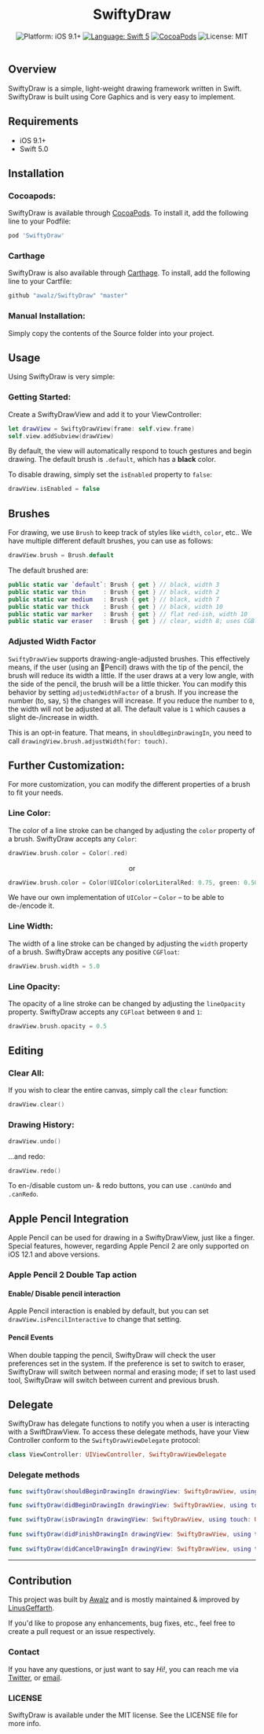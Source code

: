 <h1 align="center">SwiftyDraw</h1>

<p align="center">
    <img src="https://img.shields.io/badge/platform-iOS%209%2B-blue.svg?style=flat" alt="Platform: iOS 9.1+"/>
    <a href="https://developer.apple.com/swift"><img src="https://img.shields.io/badge/language-swift%205-4BC51D.svg?style=flat" alt="Language: Swift 5" /></a>
    <a href="https://cocoapods.org/pods/SwiftyDraw"><img src="https://img.shields.io/cocoapods/v/SwiftyDraw.svg?style=flat" alt="CocoaPods" /></a>
    <img src="http://img.shields.io/badge/license-MIT-lightgrey.svg?style=flat" alt="License: MIT" /> <br><br>
</p>


## Overview

SwiftyDraw is a simple, light-weight drawing framework written in Swift. SwiftyDraw is built using Core Gaphics and is very easy to implement.

## Requirements
* iOS 9.1+
* Swift 5.0

## Installation

### Cocoapods:

SwiftyDraw is available through [CocoaPods](http://cocoapods.org). To install
it, add the following line to your Podfile:

```ruby
pod 'SwiftyDraw'
```

### Carthage

SwiftyDraw is also available through [Carthage](https://github.com/Carthage/Carthage/blob/master/README.md). To install, add the following line to your Cartfile:

```ruby
github "awalz/SwiftyDraw" "master"
```

### Manual Installation:

Simply copy the contents of the Source folder into your project.

## Usage

Using SwiftyDraw is very simple:

### Getting Started:

Create a SwiftyDrawView and add it to your ViewController:

```swift
let drawView = SwiftyDrawView(frame: self.view.frame)
self.view.addSubview(drawView)
```

By default, the view will automatically respond to touch gestures and begin drawing. The default brush is `.default`, which has a **black** color.

To disable drawing, simply set the `isEnabled` property to `false`:

```swift
drawView.isEnabled = false
```

## Brushes

For drawing, we use `Brush` to keep track of styles like `width`, `color`, etc.. We have multiple different default brushes, you can use as follows:

```swift
drawView.brush = Brush.default
```

The default brushed are:

```swift
public static var `default`: Brush { get } // black, width 3
public static var thin     : Brush { get } // black, width 2
public static var medium   : Brush { get } // black, width 7
public static var thick    : Brush { get } // black, width 10
public static var marker   : Brush { get } // flat red-ish, width 10
public static var eraser   : Brush { get } // clear, width 8; uses CGBlendMode to erase things
```

### Adjusted Width Factor

`SwiftyDrawView` supports drawing-angle-adjusted brushes. This effectively means, if the user (using an Pencil) draws with the tip of the pencil, the brush will reduce its width a little. If the user draws at a very low angle, with the side of the pencil, the brush will be a little thicker.
You can modify this behavior by setting `adjustedWidthFactor` of a brush. If you increase the number (to, say, `5`) the changes will increase. If you reduce the number to `0`, the width will not be adjusted at all.
The default value is `1` which causes a slight de-/increase in width.

This is an opt-in feature. That means, in `shouldBeginDrawingIn`, you need to call `drawingView.brush.adjustWidth(for: touch)`.

## Further Customization:

For more customization, you can modify the different properties of a brush to fit your needs.

### Line Color:

The color of a line stroke can be changed by adjusting the `color` property of a brush. SwiftyDraw accepts any `Color`:

```swift
drawView.brush.color = Color(.red)
```
    
<p align="center">
  or
</p>

```swift
drawView.brush.color = Color(UIColor(colorLiteralRed: 0.75, green: 0.50, blue: 0.88, alpha: 1.0))
```

We have our own implementation of `UIColor` – `Color` – to be able to de-/encode it.

### Line Width:

The width of a line stroke can be changed by adjusting the `width` property of a brush. SwiftyDraw accepts any positive `CGFloat`:

```swift
drawView.brush.width = 5.0
```

### Line Opacity:

The opacity of a line stroke can be changed by adjusting the `lineOpacity` property. SwiftyDraw accepts any `CGFloat` between `0` and `1`:

```swift
drawView.brush.opacity = 0.5
```
    
## Editing

### Clear All:

If you wish to clear the entire canvas, simply call the `clear` function:

```swift
drawView.clear()
``` 

### Drawing History:

```swift
drawView.undo()
``` 

...and redo:

```swift
drawView.redo()
``` 

To en-/disable custom un- & redo buttons, you can use `.canUndo` and `.canRedo`.

## Apple Pencil Integration
Apple Pencil can be used for drawing in a SwiftyDrawView, just like a finger.  
Special features, however, regarding Apple Pencil 2 are only supported on iOS 12.1 and above versions.

### Apple Pencil 2 Double Tap action
#### Enable/ Disable pencil interaction
Apple Pencil interaction is enabled by default, but you can set `drawView.isPencilInteractive` to change that setting.
#### Pencil Events
When double tapping the pencil, SwiftyDraw will check the user preferences set in the system. If the preference is set to switch to eraser, SwiftyDraw will switch between normal and erasing mode; if set to last used tool, SwiftyDraw will switch between current and previous brush.

## Delegate

SwiftyDraw has delegate functions to notify you when a user is interacting with a SwiftDrawView. To access these delegate methods, have your View Controller conform to the `SwiftyDrawViewDelegate` protocol:

```swift
class ViewController: UIViewController, SwiftyDrawViewDelegate
```

### Delegate methods

```swift
func swiftyDraw(shouldBeginDrawingIn drawingView: SwiftyDrawView, using touch: UITouch) -> Bool

func swiftyDraw(didBeginDrawingIn drawingView: SwiftyDrawView, using touch: UITouch)

func swiftyDraw(isDrawingIn drawingView: SwiftyDrawView, using touch: UITouch)
    
func swiftyDraw(didFinishDrawingIn drawingView: SwiftyDrawView, using touch: UITouch)
    
func swiftyDraw(didCancelDrawingIn drawingView: SwiftyDrawView, using touch: UITouch)
```

---
 
## Contribution

This project was built by [Awalz](https://github.com/Awalz) and is mostly maintained & improved by [LinusGeffarth](https://github.com/LinusGeffarth).

If you'd like to propose any enhancements, bug fixes, etc., feel free to create a pull request or an issue respectively.

### Contact

If you have any questions, or just want to say *Hi!*, you can reach me via [Twitter](https://twitter.com/linusgeffarth), or [email](mailto:linus@geffarth.com).

### LICENSE

SwiftyDraw is available under the MIT license. See the LICENSE file for more info.
